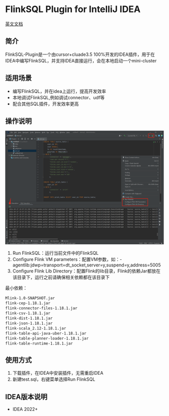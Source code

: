 # FlinkSQL Plugin for IntelliJ IDEA

[英文文档](README.md)

## 简介
FlinkSQL-Plugin是一个由cursor+cluade3.5 100%开发的IDEA插件，用于在IDEA中编写FlinkSQL，并支持IDEA直接运行，会在本地启动一个mini-cluster

## 适用场景
- 编写FlinkSQL，并在idea上运行，提高开发效率
- 本地调试FlinkSQL,例如调试connector、udf等
- 配合其他SQL插件，开发效率更高

## 操作说明
![如图1](./doc/1.png)
1. Run FlinkSQL：运行当前文件中的FlinkSQL
2. Configure Flink VM parameters：配置VM参数，如：-agentlib:jdwp=transport=dt_socket,server=y,suspend=y,address=5005
3. Configure Flink Lib Directory：配置Flink的lib目录，Flink的依赖Jar都放在该目录下，运行之前请确保相关依赖都在该目录下

最小依赖：
```
Mlink-1.0-SNAPSHOT.jar
flink-cep-1.18.1.jar
flink-connector-files-1.18.1.jar
flink-csv-1.18.1.jar
flink-dist-1.18.1.jar
flink-json-1.18.1.jar
flink-scala_2.12-1.18.1.jar
flink-table-api-java-uber-1.18.1.jar
flink-table-planner-loader-1.18.1.jar
flink-table-runtime-1.18.1.jar
```

## 使用方式
1. 下载插件，在IDEA中安装插件，无需重启IDEA
2. 新建test.sql，右键菜单选择Run FlinkSQL

## IDEA版本说明
- IDEA 2022+